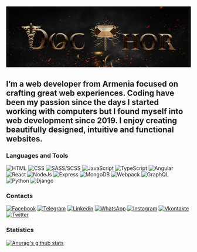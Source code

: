 ![Header](https://github.com/saroyangor/saroyangor/blob/main/assets/header.png)

## I’m a web developer from Armenia focused on crafting great web experiences. Coding have been my passion since the days I started working with computers but I found myself into web development since 2019. I enjoy creating beautifully designed, intuitive and functional websites.

### Languages and Tools

![HTML](https://img.shields.io/badge/-HTML-090909?style=for-the-badge&logo=html5)
![CSS](https://img.shields.io/badge/-CSS-090909?style=for-the-badge&logo=css3&logoColor=219ad5)
![SASS/SCSS](https://img.shields.io/badge/-SASS/SCSS-090909?style=for-the-badge&logo=sass)
![JavaScript](https://img.shields.io/badge/-JavaScript-090909?style=for-the-badge&logo=javascript)
![TypeScript](https://img.shields.io/badge/-TypeScript-090909?style=for-the-badge&logo=typescript)
![Angular](https://img.shields.io/badge/-Angular-090909?style=for-the-badge&logo=angular&logoColor=DD0031)
![React](https://img.shields.io/badge/-React-090909?style=for-the-badge&logo=react)
![NodeJs](https://img.shields.io/badge/-NodeJs-090909?style=for-the-badge&logo=node.js)
![Express](https://img.shields.io/badge/-Express-090909?style=for-the-badge&logo=express&logoColor=F7DF1E)
![MongoDB](https://img.shields.io/badge/-MongoDB-090909?style=for-the-badge&logo=mongodb)
![Webpack](https://img.shields.io/badge/-Webpack-090909?style=for-the-badge&logo=webpack)
![GraphQL](https://img.shields.io/badge/-GraphQL-090909?style=for-the-badge&logo=graphql&logoColor=E831A7)
![Python](https://img.shields.io/badge/-Python-090909?style=for-the-badge&logo=python&logoColor=3872A7)
![Django](https://img.shields.io/badge/-Django-090909?style=for-the-badge&logo=django&logoColor=2BA977)

### Contacts

[![Facebook](https://img.shields.io/badge/-Facebook-090909?style=for-the-badge&logo=facebook)](https://www.facebook.com/saroyangor)
[![Telegram](https://img.shields.io/badge/-Telegram-090909?style=for-the-badge&logo=telegram)](http://t.me/docthor69)
[![Linkedin](https://img.shields.io/badge/-Linkedin-090909?style=for-the-badge&logo=linkedin&logoColor=0A66C2)](https://www.linkedin.com/in/docthor/)
[![WhatsApp](https://img.shields.io/badge/-WhatsApp-090909?style=for-the-badge&logo=whatsapp&logoColor=2ED34D)](https://wa.me/+37494963676)
[![Instagram](https://img.shields.io/badge/-Instagram-090909?style=for-the-badge&logo=instagram)](https://www.instagram.com/saroyangor.98/)
[![Vkontakte](https://img.shields.io/badge/-VKontakte-090909?style=for-the-badge&logo=vk)](https://vk.com/docthor69)
[![Twitter](https://img.shields.io/badge/-Twitter-090909?style=for-the-badge&logo=twitter)](https://twitter.com/SaroyanGor)

### Statistics

[![Anurag's github stats](https://github-readme-stats.vercel.app/api?username=docthorhorus&show_icons=true&theme=tokyonight)](https://github.com/anuraghazra/github-readme-stats)
